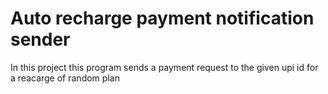 # Auto recharge payment notification sender

In this project this program sends a payment request to the given upi id for a reacarge of random plan
